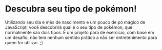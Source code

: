 # Descubra seu tipo de pokémon!

Utilizando seu dia e mês de nascimento e um pouco de pó mágico de JavaScript, você descobrirá qual é o seu tipo de pokémon, que normalmente são dois tipos. É um projeto para de exercício, com base em um desafio, não tem nenhum sentido prático a não ser entretenimento para quem for utilizar. ;) 

